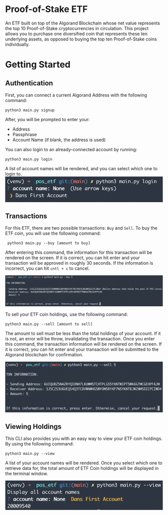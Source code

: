 # Proof-of-Stake ETF
An ETF built on top of the Algorand Blockchain whose net value represents the top 10 Proof-of-Stake cryptocurrencies in circulation. This project allows you to purchase one diversified coin that represents these ten underlying assets, as opposed to buying the top ten Proof-of-Stake coins individually.

# Getting Started

## Authentication
First, you can connect a current Algorand Address with the following command:

```
python3 main.py signup
```
After, you will be prompted to enter your:
- Address
- Passphrase
- Account Name (if blank, the address is used)

You can also login to an already-connected account by running:
```
python3 main.py login
```

A list of account names will be rendered, and you can select which one to login to.
![LOGIN.PNG](./tmp/LOGIN.png)

## Transactions

For this ETF, there are two possible transactions: `Buy` and `Sell`. To buy the ETF coin, you will use the following command:

```
 python3 main.py --buy [amount to buy]
```

After entering this command, the information for this transaction will be rendered on the screen. If it is correct, you can hit enter and your transaction will be approved in roughly 30 seconds. If the information is incorrect, you can hit `cntl + c` to cancel. 

![BUY.PNG](./tmp/BUY.png)

To sell your ETF coin holdings, use the following command:

```
python3 main.py --sell [amount to sell]
```

The amount to sell must be less than the total holdings of your account. If it is not, an error will be throw, invalidating the transaction. Once you enter this command, the transaction information will be rendered on the screen. If it is correct, you can hit enter and your transaction will be submitted to the Algorand blockchain for confirmation.

![SELL.PNG](./tmp/SELL.png)
## Viewing Holdings

This CLI also provides you with an easy way to view your ETF coin holdings. By using the following command:

```
python3 main.py --view
```

A list of your account names will be rendered. Once you select which one to retrieve data for, the total amount of ETF Coin holdings will be displayed in the terminal window.

![SELL.PNG](./tmp/VIEW.png)
